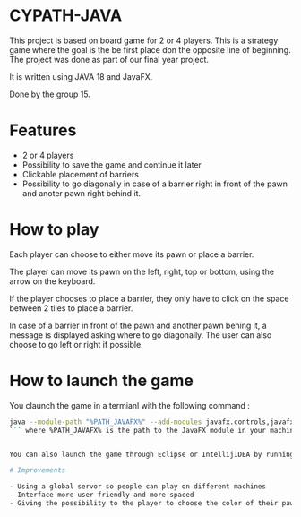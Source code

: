 # CYPATH-JAVA

This project is based on board game for 2 or 4 players. This is a strategy game where the goal is the be first place don the opposite line of beginning.
The project was done as part of our final year project.

It is written using JAVA 18 and JavaFX.

Done by the group 15.

# Features

- 2 or 4 players
- Possibility to save the game and continue it later
- Clickable placement of barriers
- Possibility to go diagonally in case of a barrier right in front of the pawn and anoter pawn right behind it.

# How to play

Each player can choose to either move its pawn or place a barrier.

The player can move its pawn on the left, right, top or bottom, using the arrow on the keyboard.

If the player chooses to place a barrier, they only have to click on the space between 2 tiles to place a barrier.

In case of a barrier in front of the pawn and another pawn behing it, a message is displayed asking where to go diagonally. The user can also choose to go left or right if possible.

# How to launch the game

You claunch the game in a termianl with the following command : 
```bash
java --module-path "%PATH_JAVAFX%" --add-modules javafx.controls,javafx.fxml, (...) -jar cy-path.jar 
``` where %PATH_JAVAFX% is the path to the JavaFX module in your machine.


You can also launch the game through Eclipse or IntellijIDEA by running the QuoridorFX.java class. 

# Improvements

- Using a global servor so people can play on different machines
- Interface more user friendly and more spaced
- Giving the possibility to the player to choose the color of their pawn and their player's name
